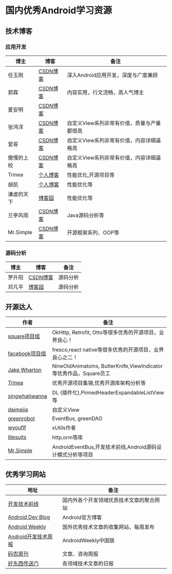# 国内优秀Android学习资源

## 技术博客

### 应用开发

|   博主  |         博客       |    备注   |
|-------- |------------------|----------|
|   任玉刚  |   [CSDN博客](http://blog.csdn.net/singwhatiwanna/)  |  深入Android应用开发，深度与广度兼顾   |
|   郭霖  |   [CSDN博客](http://blog.csdn.net/guolin_blog/)  | 内容实用，行文流畅，高人气博主   |
|   夏安明  |   [CSDN博客](http://blog.csdn.net/xiaanming/)  |      
|   张鸿洋  |   [CSDN博客](http://blog.csdn.net/lmj623565791/)  | 自定义View系列非常有价值，质量与产量都很高 | 
|   爱哥  |   [CSDN博客](http://blog.csdn.net/aigestudio/)  | 自定义View系列非常有价值，内容详细逼格高 | 
|   傲慢的上校  |   [CSDN博客](http://blog.csdn.net/lilu_leo/)  | 自定义View系列非常有价值，内容详细逼格高 | 
|   Trinea  |   [个人博客](http://www.trinea.cn/)  | 性能优化,开源项目等 | 
|   胡凯  |   [个人博客](http://hukai.me/)  | 性能优化等 |
|   谦虚的天下 | [博客园](http://www.cnblogs.com/qianxudetianxia/)  | 性能优化等 |
|  兰亭风雨  | [CSDN博客](http://blog.csdn.net/ns_code)  | Java源码分析等 | 
|  Mr.Simple  | [CSDN博客](http://blog.csdn.net/bboyfeiyu)  | 开源框架系列、OOP等 | 


### 源码分析
|   博主  |         博客       |    备注   |
|-------- |------------------|----------|
|   罗升阳  |   [CSDN博客](http://blog.csdn.net/luoshengyang/)  |    源码分析   |
|   邓凡平  |   [博客园](http://www.cnblogs.com/innost/)  |    源码分析   |


## 开源达人
|   作者  |       备注   |
|-------- |----------|
|   [square项目组](https://github.com/square)  |  OkHttp, Retrofit, Otto等很多优秀的开源项目，业界良心！  |
|   [facebook项目组](https://github.com/facebook)  | fresco,react native等很多优秀的开源项目，业界良心之二！  |
|   [Jake Wharton](https://github.com/jakewharton)  | NineOldAnimatoins, ButterKnife,ViewIndicator等优秀作品，Square员工 |
|   [Trinea](https://github.com/trinea)  | 优秀开源项目集锦,优秀开源库架构分析等  |
|   [singwhatiwanna](https://github.com/singwhatiwanna)  | DL (插件化),PinnedHeaderExpandableListView等  |
|   [daimajia](https://github.com/daimajia)  | 自定义View  |
|   [greenrobot](https://github.com/greenrobot)  | EventBus, greenDAO |
|   [wyouflf](https://github.com/wyouflf)  |  xUtils作者 |
|   [litesuits](https://github.com/litesuits)  |  http,orm等库 |
|   [Mr.Simple](https://github.com/bboyfeiyu)  |  AndroidEventBus,开发技术前线,Android源码设计模式分析等项目 |

## 优秀学习网站
|   地址  |       备注   |
|-------- |----------|
|   [开发技术前线](devtf.cn) |  国内外各个开发领域优质技术文章的聚合网站  |
|   [Android Dev Blog](http://android-developers.blogspot.com/) |  Android官方博客 |
|   [Android Weekly](androidweekly.net) |  国外优秀技术文章的收集网站，每周发布  |
|   [Android开发技术周报](androidweekly.cn) |  AndroidWeekly中国版  |
|   [码农周刊](http://weekly.manong.io/) |  文章、咨询周报  |
|   [好东西传送门](http://memect.com/) |  各领域技术文章的日报  |

